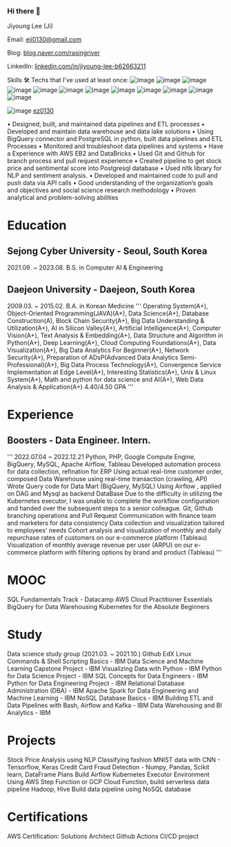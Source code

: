 ### Hi there 👋

<!--
**ez0130/ez0130** is a ✨ _special_ ✨ repository because its `README.md` (this file) appears on your GitHub profile.

Here are some ideas to get you started:

- 🔭 I’m currently working on ...
- 🌱 I’m currently learning ...
- 👯 I’m looking to collaborate on ...
- 🤔 I’m looking for help with ...
- 💬 Ask me about ...
- 📫 How to reach me: ...
- 😄 Pronouns: ...
- ⚡ Fun fact: ...
-->
Jiyoung Lee (Ji) 

Email: eji0130@gmail.com 

Blog: [blog.naver.com/rasingriver](https://blog.naver.com/rasingriver) 

LinkedIn: [linkedin.com/in/jiyoung-lee-b62663211](https://www.linkedin.com/in/jiyoung-lee-b62663211/)

Skills
🛠️ Techs that I've used at least once:
![image](https://github.com/ez0130/ez0130/assets/75259368/3fd8b832-1bb8-42dc-b5c1-7fb110dca73d)
![image](https://github.com/ez0130/ez0130/assets/75259368/bfd804ad-98a2-4e95-b88d-ac1856593cad)
![image](https://github.com/ez0130/ez0130/assets/75259368/20f4f0d2-371f-4e93-9f36-4525c85bdf03)
![image](https://github.com/ez0130/ez0130/assets/75259368/a5c362bf-6644-4e33-892d-9b5cea9dbe23)
![image](https://github.com/ez0130/ez0130/assets/75259368/668979f1-3302-405b-85fe-67cf25fca9d0)
![image](https://github.com/ez0130/ez0130/assets/75259368/e2859e92-f4b6-4da2-bac5-d459776dc5fb)
![image](https://github.com/ez0130/ez0130/assets/75259368/ddf9931f-536b-40da-93ab-4eceda2bbf89)
![image](https://github.com/ez0130/ez0130/assets/75259368/c19d693f-9bfe-439e-98cc-73a16f3c6c02)
![image](https://github.com/ez0130/ez0130/assets/75259368/2a869e75-8409-423a-a1ad-c92256366cce)
![image](https://github.com/ez0130/ez0130/assets/75259368/2299f2bd-3718-48cc-a219-b698352076cf)
![image](https://github.com/ez0130/ez0130/assets/75259368/dfaa6cbb-7adf-4202-81f3-2f837aaabd44)
![image](https://github.com/ez0130/ez0130/assets/75259368/e40b6a08-0f13-4860-8ee7-d82e0c3562c7)

![image](https://github.com/ez0130/ez0130/assets/75259368/c51bf26d-2193-4535-a27d-15a0658b8744)
[ ez0130
](https://leetcode.com/ez0130)


•	Designed, built, and maintained data pipelines and ETL processes
•	Developed and maintain data warehouse and data lake solutions
•	Using BigQuery connector and PostgreSQL in python, built data pipelines and ETL Processes
•	Monitored and troubleshoot data pipelines and systems
•	Have a Experience with AWS EB2 and DataBricks
•	Used Git and Github for branch process and pull request experience
•	Created pipeline to get stock price and sentimental score into Postgresql database
•	Used nltk library for NLP and sentiment analysis. 
• Developed and maintained code to pull and push data via API calls
•	Good understanding of the organization’s goals and objectives and social science research methodology
•	Proven analytical and problem-solving abilities


# Education

## Sejong Cyber University  - Seoul, South Korea
2021.09. ~ 2023.08.
B.S. in Computer AI & Engineering

## Daejeon University - Daejeon, South Korea
2009.03. ~ 2015.02.
B.A. in Korean Medicine
'''
Operating System(A+), Object-Oriented Programming(JAVA)(A+), Data Science(A+), Database Construction(A), Block Chain Security(A+), Big Data Understanding & Utilization(A+), AI in Silicon Valley(A+), Artificial Intelligence(A+), Computer Vision(A+), Text Analysis & Embedding(A+), Data Structure and Algorithm in Python(A+), Deep Learning(A+), Cloud Computing Foundations(A+), Data Visualization(A+), Big Data Analytics For Beginner(A+), Network Security(A+), Preparation of ADsP(Advanced Data Analytics Semi-Professional)(A+), Big Data Process Technology(A+), Convergence Service Implementation at Edge Level(A+), Interesting Statistics(A+), Unix & Linux System(A+), Math and python for data science and AI(A+), Web Data Analysis & Application(A+)
4.40/4.50 GPA
'''
# Experience
## Boosters - Data Engineer. Intern.
'''
2022.07.04 ~ 2022.12.21
Python, PHP, Google Compute Engine, BigQuery, MySQL, Apache Airflow, Tableau
Developed automation process for data collection, refination for ERP 
Using actual real-time customer order, composed Data Warehouse using real-time transaction (crawling, API)
Wrote Query code for Data Mart (BigQuery, MySQL)
Using Airflow , applied on DAG and Mysql as backend DataBase
Due to the difficulty in utilizing the Kubernetes executor, I was unable to complete the workflow configuration and handed over the subsequent steps to a senior colleague.
Git, Github branching operations and Pull Request
Communication with finance team and marketers for data consistency
Data collection and visualization tailored to employees' needs
Cohort analysis and visualization of monthly and daily repurchase rates of customers on our e-commerce platform (Tableau)
Visualization of monthly average revenue per user (ARPU) on our e-commerce platform with filtering options by brand and product (Tableau)
'''

# MOOC
SQL Fundamentals Track - Datacamp
AWS Cloud Practitioner Essentials
BigQuery for Data Warehousing
Kubernetes for the Absolute Beginners

# Study
Data science study group (2021.03. ~ 2021.10.)
Github
EdX
Linux Commands & Shell Scripting Basics - IBM
Data Science and Machine Learning Capstone Project - IBM
Visualizing Data with Python - IBM
Python for Data Science Project - IBM
SQL Concepts for Data Engineers - IBM
Python for Data Engineering Project - IBM
Relational Database Administration (DBA) - IBM
Apache Spark for Data Engineering and Machine Learning - IBM
NoSQL Database Basics - IBM
Building ETL and Data Pipelines with Bash, Airflow and Kafka - IBM
Data Warehousing and BI Analytics - IBM

# Projects
Stock Price Analysis using NLP
Classifying fashion MNIST data with CNN - Tensorflow, Keras
Credit Card Fraud Detection - Numpy, Pandas, Scikit learn,  DataFrame
Plans
Build Airflow Kubernetes Executor Environment
Using AWS Step Function or GCP Cloud Function, build serverless data pipeline 
Hadoop, Hive
Build data pipeline using NoSQL database

# Certifications
AWS Certification: Solutions Architect
Github Actions CI/CD project
